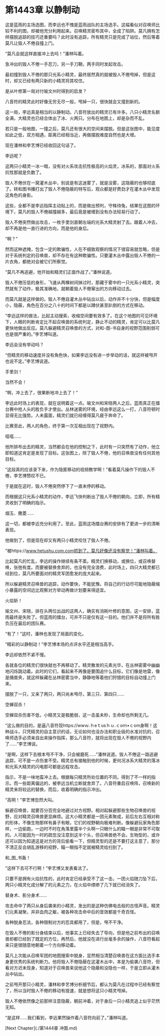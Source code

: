# 第1443章 以静制动

这是蓝雨的主场选图，而李远也不愧是蓝雨战队的主场选手。这幅看似对召唤师比较不利的图，却被他充分利用起来。召唤精灵密布其中，全成了陷阱。莫凡拥有怎样摆脱追踪的技巧还重要吗？此时没有追踪，所有精灵只是完成了站位，然后等着莫凡让毁人不倦自撞上门。

“莫凡会就这样直接冲上去吗！”潘林叫着。

急冲出的毁人不倦一手忍刀，另一手刀鞘，两手同时发起攻击。

最初撞到毁人不倦的那只光系小精灵，最终居然真的就被毁人不倦甩掉，但是这时，却又已经有两只新的小精灵将其咬住。

是从叶修第一局对付喻文州时得到的启发？

八音符的精灵此时好像无穷无尽一般，甩掉一只，很快就会又撞到新的。

这一局，李远真是相当的以静制动。八音符放出的精灵已有许多。八只小精灵名额全满，大精灵也已经合体出了冰、火两只。分布在地图上，却是杂而不乱。

若只是一般地图，一撞之后，莫凡还有很大的空间来摆脱。但是这张图中，能见度如此之低，双方相遇，距离已经相当近，再做摆脱难度自然也是大增。

现在潘林和李艺博已经收回这句话了。

李远呢？

这两只小精灵一冰一暗，没有对火系攻击抗性极高的火焰灵，冰系的，那面对火系抗性那就是负数了。

毁人不倦伏在一窝灌木丛中，别说是有这迷雾了，就是没雾，这隐蔽的也够彻底了。转和图书播打出了毁人不倦隐蔽的特写后，观众都是好费劲才在灌木丛中发现这角色的身影。

这些，全都不是李远指挥主动贴上的，而是做出预判，守株待兔，结果在这图的环境下，莫凡的毁人不倦越撞越多，最后竟是被缠到没有办法轻易行动了。

毁人不倦突然做出攻击，一枚手里剑直朝左端的光系大精灵射了去。跟着人冲去，却不再是他一直行进的方向，而是他的身后。

“啊？”

然而这种遮掩，包含一定的欺骗性，人在不细致观察的情况下很容易就忽略，但是对于系统判定的召唤兽，却不存在有这种欺骗性。只要灌木丛中露出毁人不倦的一片衣角，都绝对会被它们所察觉。

“莫凡不再逃避，他开始和精灵们正面作战了。”潘林说道。

毁人不倦压低的身形，飞速从两棵树间抹过时，那藏于雾中的一只光系小精灵，突然就有了动作，极其准确地，就朝着毁人不倦窜出的方向移动过去。

而莫凡就是这样做的。毁人不倦自灌木丛中钻出以后，动作并不十分快，但是幅度小，隐蔽，角色在百分之八十的时间下都是以蹲伏甚至趴倒的方式在移动。

“李远这样的做法，比起主动搜索，收缩空间要有效多了。在这个地图的可见环境下，人眼的判断肯定比不起召唤兽的系统判定，静止不动的精灵，肯定可以比莫凡更快地做出反应。莫凡躲避精灵召唤兽的方式，对和-图-书自身的视野范围削弱可也是很严重的。”李艺博叫道。

李远会没有举动吗？

“但精灵的移动速度并没有角色快，如果李远没有进一步举动的话，就这样被甩开也说不定。”李艺博说道。

手里剑！

当然不会！

“啊，冲上去了，很果断地冲上去了！”

李远此时场上的表现，就在说明着这一点。喻文州和宋晓两人之后，蓝雨真正在擂台赛中抢人头的胜负手才使出。丛林迷雾的环境，经由李远这么一打，八音符顿时显得无比强势。人未露面，精灵们就已经缠得莫凡疲于奔命了。

比赛至此，两人的角色，终于第一次互相出现在了视野内。

嗞嗞……

他所排布出去的精灵，当然都会在他的控制之下，此时有一只突然有了动作，他立即知道这肯定是发现了目标。这张图上，除了毁人不倦，他的召唤兽没有任何其他目标。

“这段真的应该录下来，作为隐匿移动的视频教学啊！”看着莫凡操作下的毁人不倦，李艺博赞叹不已。

于是就在这时，毁人不倦突然停下了一直未停的移动。

而根据这只光系小精灵的动作，李远飞快判断出了毁人不倦的朝向，立即，所有精灵收到了明确的指示。

烟玉、撒菱……

这一切，都被李远充分利用了。至此，蓝雨这场擂台赛的安排有了更进一步的清晰表现。

他做到了，但是现在却又有两只小精灵咬住了毁人不倦。

“被https://www.hetushu.com.com抓到了，莫凡好像还没有察觉！”潘林叫着。

比起莫凡的忙乱，李远的操作继续有条不紊。精灵们换移动，或换位，或召唤替唤，张弛有度。而要被替换舍弃的，也没有完全浪费，此时场上，四只大精灵都已经到位，莫凡所要面对的精灵军团愈发的庞大起来。

所以躲避精灵召唤兽的追踪，动作要快，不能犹豫。将自己的行动尽可能地隐蔽缩小暴露的空间远比观察对方举动再做计划要来得适宜。

火焰斩！

喻文州、宋晓，排在头两位出战的这两人，确实有消耗叶修的意图，这一安排，蓝雨最终是失败了。但蓝雨的擂台，可并不只是仅有这一目的。他们并不是将所有胜负压在最后的团队赛。

“有了！”这时，潘林也发现了局面的变化。

“精彩的以静制动！”李艺博本场的点评水平还是相当高手。

李远却依然不紧不慢。

各就各位的精灵们很快就也不再移动了。精灵散发的元素光华，在丛林密雾中幽幽地闪烁跳动着。此时的它们，看起来不再像是要围追什么目标，它们像是地雷，像是捕兽夹，就这样躲藏在丛林密雾当中，静静地等着他们狩猎的目标自动撞上门来。

摆脱了一只，又来了两只，两只尚未甩尽，第三只、第四只……

空蝉双杀！

空蝉双杀伤害不低，小精灵又是极脆弱，这一击虽未秒，生命却也所剩无几。

“这么做的目的，是逼八音符现https://wwｗ.ｈeｔusｈｕ.ｃoｍ•ｃom身啊！这种战斗，只凭精灵的自主意识的话，无论如何也没办法和职业级的水准对抗的，召唤师选手必须亲自出来操作指挥，那么八音符，就将出现在毁人不倦的视野内了……”李艺博说。

“是啊，这样下去根本甩不干净，只会被磨死……”潘林说道。毁人不倦这一路逃避追踪，可不是一点伤害不受。精灵总有接触到他的时候，更何况冰系大精灵的落冰和光系大精灵的闪电那可都是远程攻击。

指示，不是一味地蛮冲上去。根据每只精灵所处位置的不同，得到了不一样的指示。而一些距离偏远的，被李远当机立断就舍弃了。八音符重启召唤阵，召唤新的精灵来将较远的替换，而后，收着明确的指示冲出。

“高明！”李艺博忽然大叫。

躲避召唤兽，就要百分百完全地避过对方视野。相对起躲避那些生物召唤兽的视野，应对精灵召唤兽更显麻烦。这大小精灵都是一团元素聚成，前后左右互相对称的形体，不像生物那样有鼻子有眼，它们的视野朝向极难判断。像躲避玩家角色那样，一边偷跑，一边时不时在角落里露半个头啊一只眼什么的瞄一眼是非常不可取的。人可能因为一时的疏忽没注意到这半个头，但召唤兽绝不会。生物型的，或许还可以因为知道这是对方的背后偷看一下，但精灵型的还是不要打这主意了，那分不清正反会胡乱游移的视野，瞄一眼指不定就被精灵给扫到了。

和_图_书轰！

“这样下去可不行啊！”李艺博又发表看法了。

只要不是拥有火焰抗性的，此时肯定已经承受不了这一击。一团火焰随刀坠下后，两只小精灵化成分解了的元素之力，在火焰中缥缈了几下就已经消失了。

替身术、影分身术……

攻击命中了两只从身后袭来的小精灵，发出的是这种仿佛电击般的古怪声音。精灵们元素凝聚，并非血肉之躯，被各种攻击命中后的音效都是千奇百怪。

各种脱身忍法，各种限制对方的忍具都用了，但是，甩不干净。

在毁人不倦的影分身结束以后，他事实上已经失去了导向，但是他之前布出的召唤兽却都已经到了既定的方位，再然后，他就没在进行丝毫多余的操作，八音符看起来只是很随意地朝着一个方向移动着。

莫凡上次能从召唤军团的地图搜索中脱身，显然相当清楚召唤兽在这方面比选手本身更优秀的系统判断力。他将毁人不倦隐蔽在这灌木丛中，本是为偷袭八音符，但看对方迟未现身，知道对于召唤兽来说他这个隐蔽和没隐也一样，于是立即从灌木丛中钻出。

之前甩开那只小精灵，潘林和李艺博分析细节后，都认为莫凡在过程中已经有察觉了，所以当时毁人不倦的移动有提速，就是想将这只小精灵甩掉。

毁人不倦依然像之前那样注意隐蔽，朝前冲着，对于身后一只小精灵追上似乎茫然无知。

“是这样……我们看到，李远果然操作着八音符向前了。”潘林叫道。



[Next Chapter](./第1444章 冲围.md)